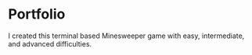 # Portfolio
I created this terminal based Minesweeper game with easy, intermediate, and advanced difficulties.
